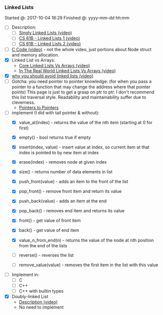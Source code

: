### Linked Lists

Started @: 2017-10-04 18:29
Finished @: yyyy-mm-dd hh:mm


- [ ] Description:
    - [ ] [Singly Linked Lists (video)](https://www.coursera.org/learn/data-structures/lecture/kHhgK/singly-linked-lists)
    - [ ] [CS 61B - Linked Lists 1 (video)](https://archive.org/details/ucberkeley_webcast_htzJdKoEmO0)
    - [ ] [CS 61B - Linked Lists 2 (video)](https://archive.org/details/ucberkeley_webcast_-c4I3gFYe3w)
- [ ] [C Code (video)](https://www.youtube.com/watch?v=QN6FPiD0Gzo)
        - not the whole video, just portions about Node struct and memory allocation.
- [x] Linked List vs Arrays:
    - [Core Linked Lists Vs Arrays (video)](https://www.coursera.org/learn/data-structures-optimizing-performance/lecture/rjBs9/core-linked-lists-vs-arrays)
    - [In The Real World Linked Lists Vs Arrays (video)](https://www.coursera.org/learn/data-structures-optimizing-performance/lecture/QUaUd/in-the-real-world-lists-vs-arrays)
- [x] [why you should avoid linked lists (video)](https://www.youtube.com/watch?v=YQs6IC-vgmo)
- [ ] Gotcha: you need pointer to pointer knowledge:
    (for when you pass a pointer to a function that may change the address where that pointer points)
    This page is just to get a grasp on ptr to ptr. I don't recommend this list traversal style. Readability and maintainability suffer due to cleverness.
    - [Pointers to Pointers](https://www.eskimo.com/~scs/cclass/int/sx8.html)
- [ ] implement (I did with tail pointer & without):
    - [x] value_at(index) - returns the value of the nth item (starting at 0 for first)
    - [x] empty() - bool returns true if empty
    - [x] insert(index, value) - insert value at index, so current item at that index is pointed to by new item at index
    - [x] erase(index) - removes node at given index
    - [x] size() - returns number of data elements in list
    - [x] push_front(value) - adds an item to the front of the list
    - [x] pop_front() - remove front item and return its value
    - [x] push_back(value) - adds an item at the end
    - [x] pop_back() - removes end item and returns its value
    - [x] front() - get value of front item
    - [x] back() - get value of end item
    - [x] value_n_from_end(n) - returns the value of the node at nth position from the end of the lists

    - [ ] reverse() - reverses the list
    - [ ] remove_value(value) - removes the first item in the list with this value
<!-- todo get rid of these shitty warnings -->
- [ ] Implement in:
    - [ ] C
    <!-- Finally improve make [from Makefile 3] :D -->
    <!-- http://www.cs.colby.edu/maxwell/courses/tutorials/maketutor/ -->
    - [ ] C++
    <!-- Todo: Unit testing C++ -->
    <!-- https://github.com/google/googletest/blob/master/googletest/docs/Primer.md -->
    <!-- Testing exceptions -->
    - [ ] C++ with builtin types
- [x] Doubly-linked List
    - [Description (video)](https://www.coursera.org/learn/data-structures/lecture/jpGKD/doubly-linked-lists)
    - No need to implement

<!-- Update template if necessary -->
